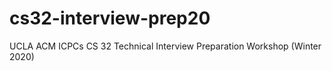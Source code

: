 # cs32-interview-prep20
UCLA ACM ICPCs CS 32 Technical Interview Preparation Workshop (Winter 2020)
